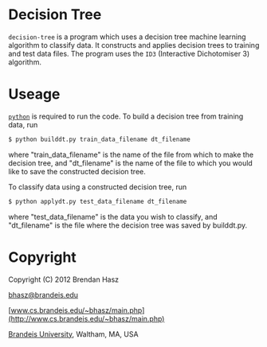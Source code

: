 # Decision Tree
`decision-tree` is a program which uses a decision tree machine learning algorithm to classify data. It constructs and applies decision trees to training and test data files.  The program uses the `ID3` (Interactive Dichotomiser 3) algorithm.


# Useage
[`python`](http://www.python.org/) is required to run the code.  To build a decision tree from training data, run

```bash
$ python builddt.py train_data_filename dt_filename
```

where "train_data_filename" is the name of the file from which to make the decision tree, and "dt_filename" is the name of the file to which you would like to save the constructed decision tree.

To classify data using a constructed decision tree, run

```bash
$ python applydt.py test_data_filename dt_filename
```

where "test_data_filename" is the data you wish to classify, and "dt_filename" is the file where the decision tree was saved by builddt.py.


# Copyright
Copyright (C) 2012 Brendan Hasz

[bhasz@brandeis.edu](mailto:bhasz@brandeis.edu)

[www.cs.brandeis.edu/~bhasz/main.php](http://www.cs.brandeis.edu/~bhasz/main.php)

[Brandeis University](http://www.brandeis.edu/), Waltham, MA, USA

